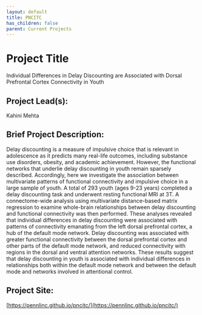 ```yaml
---
layout: default
title: PNCITC
has_children: false
parent: Current Projects
---
```


# Project Title
Individual Differences in Delay Discounting are Associated with Dorsal Prefrontal Cortex Connectivity in Youth 


## Project Lead(s):

Kahini Mehta

## Brief Project Description:

Delay discounting is a measure of impulsive choice that is relevant in adolescence as it predicts many real-life outcomes, including substance use disorders, obesity, and academic achievement. However, the functional networks that underlie delay discounting in youth remain sparsely described.  Accordingly, here we investigate the association between multivariate patterns of functional connectivity and impulsive choice in a large sample of youth. A total of 293 youth (ages 9-23 years) completed a delay discounting task and underwent resting functional MRI at 3T. A connectome-wide analysis using multivariate distance-based matrix regression to examine whole-brain relationships between delay discounting and functional connectivity was then performed. These analyses revealed that individual differences in delay discounting were associated with patterns of connectivity emanating from the left dorsal prefrontal cortex, a hub of the default mode network. Delay discounting was associated with greater functional connectivity between the dorsal prefrontal cortex and other parts of the default mode network, and reduced connectivity with regions in the dorsal and ventral attention networks. These results suggest that delay discounting in youth is associated with individual differences in relationships both within the default mode network and between the default mode and networks involved in attentional control.


## Project Site:

[https://pennlinc.github.io/pncitc/](https://pennlinc.github.io/pncitc/)